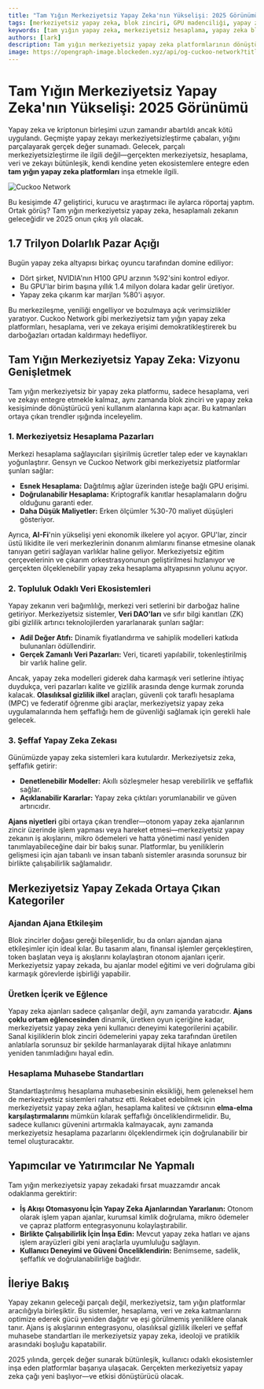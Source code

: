 ```yaml
---
title: "Tam Yığın Merkeziyetsiz Yapay Zeka'nın Yükselişi: 2025 Görünümü"
tags: [merkeziyetsiz yapay zeka, blok zinciri, GPU madenciliği, yapay zeka altyapısı]
keywords: [tam yığın yapay zeka, merkeziyetsiz hesaplama, yapay zeka blok zinciri entegrasyonu, yapay zeka pazar bozulması]
authors: [lark]
description: Tam yığın merkeziyetsiz yapay zeka platformlarının dönüştürücü potansiyelini analiz eden bu makale, hesaplama, veri ve zekanın entegrasyonunun merkezi yapay zeka altyapısını nasıl bozabileceğini ve 2025 yılına kadar yapay zeka hesaplamasına erişimi demokratikleştirebileceğini araştırıyor.
image: https://opengraph-image.blockeden.xyz/api/og-cuckoo-network?title=Tam%20Y%C4%B1%C4%9F%C4%B1n%20Merkeziyetsiz%20Yapay%20Zeka%27n%C4%B1n%20Y%C3%BCkseli%C5%9Fi%3A%202025%20G%C3%B6r%C3%BCn%C3%BCm%C3%BC
---
```


# Tam Yığın Merkeziyetsiz Yapay Zeka'nın Yükselişi: 2025 Görünümü

Yapay zeka ve kriptonun birleşimi uzun zamandır abartıldı ancak kötü uygulandı. Geçmişte yapay zekayı merkeziyetsizleştirme çabaları, yığını parçalayarak gerçek değer sunamadı. Gelecek, parçalı merkeziyetsizleştirme ile ilgili değil—gerçekten merkeziyetsiz, hesaplama, veri ve zekayı bütünleşik, kendi kendine yeten ekosistemlere entegre eden **tam yığın yapay zeka platformları** inşa etmekle ilgili.

![Cuckoo Network](https://opengraph-image.blockeden.xyz/api/og-cuckoo-network?title=Tam%20Y%C4%B1%C4%9F%C4%B1n%20Merkeziyetsiz%20Yapay%20Zeka%27n%C4%B1n%20Y%C3%BCkseli%C5%9Fi%3A%202025%20G%C3%B6r%C3%BCn%C3%BCm%C3%BC)

Bu kesişimde 47 geliştirici, kurucu ve araştırmacı ile aylarca röportaj yaptım. Ortak görüş? Tam yığın merkeziyetsiz yapay zeka, hesaplamalı zekanın geleceğidir ve 2025 onun çıkış yılı olacak.

## 1.7 Trilyon Dolarlık Pazar Açığı

Bugün yapay zeka altyapısı birkaç oyuncu tarafından domine ediliyor:

- Dört şirket, NVIDIA'nın H100 GPU arzının %92'sini kontrol ediyor.
- Bu GPU'lar birim başına yıllık 1.4 milyon dolara kadar gelir üretiyor.
- Yapay zeka çıkarım kar marjları %80'i aşıyor.

Bu merkezileşme, yeniliği engelliyor ve bozulmaya açık verimsizlikler yaratıyor. Cuckoo Network gibi merkeziyetsiz tam yığın yapay zeka platformları, hesaplama, veri ve zekaya erişimi demokratikleştirerek bu darboğazları ortadan kaldırmayı hedefliyor.

## Tam Yığın Merkeziyetsiz Yapay Zeka: Vizyonu Genişletmek

Tam yığın merkeziyetsiz bir yapay zeka platformu, sadece hesaplama, veri ve zekayı entegre etmekle kalmaz, aynı zamanda blok zinciri ve yapay zeka kesişiminde dönüştürücü yeni kullanım alanlarına kapı açar. Bu katmanları ortaya çıkan trendler ışığında inceleyelim.

### **1. Merkeziyetsiz Hesaplama Pazarları**

Merkezi hesaplama sağlayıcıları şişirilmiş ücretler talep eder ve kaynakları yoğunlaştırır. Gensyn ve Cuckoo Network gibi merkeziyetsiz platformlar şunları sağlar:

- **Esnek Hesaplama:** Dağıtılmış ağlar üzerinden isteğe bağlı GPU erişimi.
- **Doğrulanabilir Hesaplama:** Kriptografik kanıtlar hesaplamaların doğru olduğunu garanti eder.
- **Daha Düşük Maliyetler:** Erken ölçümler %30-70 maliyet düşüşleri gösteriyor.

Ayrıca, **AI-Fi**'nin yükselişi yeni ekonomik ilkelere yol açıyor. GPU'lar, zincir üstü likidite ile veri merkezlerinin donanım alımlarını finanse etmesine olanak tanıyan getiri sağlayan varlıklar haline geliyor. Merkeziyetsiz eğitim çerçevelerinin ve çıkarım orkestrasyonunun geliştirilmesi hızlanıyor ve gerçekten ölçeklenebilir yapay zeka hesaplama altyapısının yolunu açıyor.

### **2. Topluluk Odaklı Veri Ekosistemleri**

Yapay zekanın veri bağımlılığı, merkezi veri setlerini bir darboğaz haline getiriyor. Merkeziyetsiz sistemler, **Veri DAO'ları** ve sıfır bilgi kanıtları (ZK) gibi gizlilik artırıcı teknolojilerden yararlanarak şunları sağlar:

- **Adil Değer Atıfı:** Dinamik fiyatlandırma ve sahiplik modelleri katkıda bulunanları ödüllendirir.
- **Gerçek Zamanlı Veri Pazarları:** Veri, ticareti yapılabilir, tokenleştirilmiş bir varlık haline gelir.

Ancak, yapay zeka modelleri giderek daha karmaşık veri setlerine ihtiyaç duydukça, veri pazarları kalite ve gizlilik arasında denge kurmak zorunda kalacak. **Olasılıksal gizlilik ilkel** araçları, güvenli çok taraflı hesaplama (MPC) ve federatif öğrenme gibi araçlar, merkeziyetsiz yapay zeka uygulamalarında hem şeffaflığı hem de güvenliği sağlamak için gerekli hale gelecek.

### **3. Şeffaf Yapay Zeka Zekası**

Günümüzde yapay zeka sistemleri kara kutulardır. Merkeziyetsiz zeka, şeffaflık getirir:

- **Denetlenebilir Modeller:** Akıllı sözleşmeler hesap verebilirlik ve şeffaflık sağlar.
- **Açıklanabilir Kararlar:** Yapay zeka çıktıları yorumlanabilir ve güven artırıcıdır.

**Ajans niyetleri** gibi ortaya çıkan trendler—otonom yapay zeka ajanlarının zincir üzerinde işlem yapması veya hareket etmesi—merkeziyetsiz yapay zekanın iş akışlarını, mikro ödemeleri ve hatta yönetimi nasıl yeniden tanımlayabileceğine dair bir bakış sunar. Platformlar, bu yeniliklerin gelişmesi için ajan tabanlı ve insan tabanlı sistemler arasında sorunsuz bir birlikte çalışabilirlik sağlamalıdır.

## Merkeziyetsiz Yapay Zekada Ortaya Çıkan Kategoriler

### **Ajandan Ajana Etkileşim**

Blok zincirler doğası gereği bileşenlidir, bu da onları ajandan ajana etkileşimler için ideal kılar. Bu tasarım alanı, finansal işlemler gerçekleştiren, token başlatan veya iş akışlarını kolaylaştıran otonom ajanları içerir. Merkeziyetsiz yapay zekada, bu ajanlar model eğitimi ve veri doğrulama gibi karmaşık görevlerde işbirliği yapabilir.

### **Üretken İçerik ve Eğlence**

Yapay zeka ajanları sadece çalışanlar değil, aynı zamanda yaratıcıdır. **Ajans çoklu ortam eğlencesinden** dinamik, üretken oyun içeriğine kadar, merkeziyetsiz yapay zeka yeni kullanıcı deneyimi kategorilerini açabilir. Sanal kişiliklerin blok zinciri ödemelerini yapay zeka tarafından üretilen anlatılarla sorunsuz bir şekilde harmanlayarak dijital hikaye anlatımını yeniden tanımladığını hayal edin.

### **Hesaplama Muhasebe Standartları**

Standartlaştırılmış hesaplama muhasebesinin eksikliği, hem geleneksel hem de merkeziyetsiz sistemleri rahatsız etti. Rekabet edebilmek için merkeziyetsiz yapay zeka ağları, hesaplama kalitesi ve çıktısının **elma-elma karşılaştırmalarını** mümkün kılarak şeffaflığı önceliklendirmelidir. Bu, sadece kullanıcı güvenini artırmakla kalmayacak, aynı zamanda merkeziyetsiz hesaplama pazarlarını ölçeklendirmek için doğrulanabilir bir temel oluşturacaktır.

## Yapımcılar ve Yatırımcılar Ne Yapmalı

Tam yığın merkeziyetsiz yapay zekadaki fırsat muazzamdır ancak odaklanma gerektirir:

- **İş Akışı Otomasyonu İçin Yapay Zeka Ajanlarından Yararlanın:** Otonom olarak işlem yapan ajanlar, kurumsal kimlik doğrulama, mikro ödemeler ve çapraz platform entegrasyonunu kolaylaştırabilir.
- **Birlikte Çalışabilirlik İçin İnşa Edin:** Mevcut yapay zeka hatları ve ajans işlem arayüzleri gibi yeni araçlarla uyumluluğu sağlayın.
- **Kullanıcı Deneyimi ve Güveni Önceliklendirin:** Benimseme, sadelik, şeffaflık ve doğrulanabilirliğe bağlıdır.

## İleriye Bakış

Yapay zekanın geleceği parçalı değil, merkeziyetsiz, tam yığın platformlar aracılığıyla birleşiktir. Bu sistemler, hesaplama, veri ve zeka katmanlarını optimize ederek gücü yeniden dağıtır ve eşi görülmemiş yeniliklere olanak tanır. Ajans iş akışlarının entegrasyonu, olasılıksal gizlilik ilkeleri ve şeffaf muhasebe standartları ile merkeziyetsiz yapay zeka, ideoloji ve pratiklik arasındaki boşluğu kapatabilir.

2025 yılında, gerçek değer sunarak bütünleşik, kullanıcı odaklı ekosistemler inşa eden platformlar başarıya ulaşacak. Gerçekten merkeziyetsiz yapay zeka çağı yeni başlıyor—ve etkisi dönüştürücü olacak.
